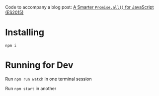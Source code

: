 Code to accompany a blog post: [A Smarter `Promise.all()` for JavaScript (ES2015)](http://ollie.relph.me/blog/a-smarter-promise-all/)


# Installing

`npm i`

# Running for Dev

Run `npm run watch` in one terminal session

Run `npm start` in another
